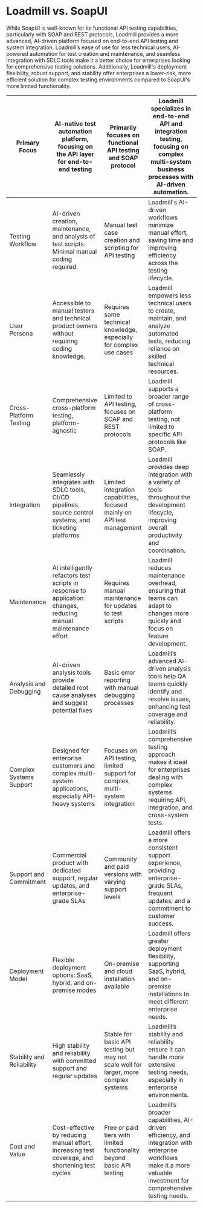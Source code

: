 # Loadmill vs. SoapUI

While SoapUI is well-known for its functional API testing capabilities, particularly with SOAP and REST protocols, Loadmill provides a more advanced, AI-driven platform focused on end-to-end API testing and system integration. Loadmill’s ease of use for less technical users, AI-powered automation for test creation and maintenance, and seamless integration with SDLC tools make it a better choice for enterprises looking for comprehensive testing solutions. Additionally, Loadmill's deployment flexibility, robust support, and stability offer enterprises a lower-risk, more efficient solution for complex testing environments compared to SoapUI's more limited functionality.

| Primary Focus             | AI-native test automation platform, focusing on the API layer for end-to-end testing                           | Primarily focuses on functional API testing and SOAP protocol                        | Loadmill specializes in end-to-end API and integration testing, focusing on complex multi-system business processes with AI-driven automation.                       |
| ------------------------- | -------------------------------------------------------------------------------------------------------------- | ------------------------------------------------------------------------------------ | -------------------------------------------------------------------------------------------------------------------------------------------------------------------- |
| Testing Workflow          | AI-driven creation, maintenance, and analysis of test scripts. Minimal manual coding required.                 | Manual test case creation and scripting for API testing                              | Loadmill's AI-driven workflows minimize manual effort, saving time and improving efficiency across the testing lifecycle.                                            |
| User Persona              | Accessible to manual testers and technical product owners without requiring coding knowledge.                  | Requires some technical knowledge, especially for complex use cases                  | Loadmill empowers less technical users to create, maintain, and analyze automated tests, reducing reliance on skilled technical resources.                           |
| Cross-Platform Testing    | Comprehensive cross-platform testing, platform-agnostic                                                        | Limited to API testing, focuses on SOAP and REST protocols                           | Loadmill supports a broader range of cross-platform testing, not limited to specific API protocols like SOAP.                                                        |
| Integration               | Seamlessly integrates with SDLC tools, CI/CD pipelines, source control systems, and ticketing platforms        | Limited integration capabilities, focused mainly on API test management              | Loadmill provides deep integration with a variety of tools throughout the development lifecycle, improving overall productivity and coordination.                    |
| Maintenance               | AI intelligently refactors test scripts in response to application changes, reducing manual maintenance effort | Requires manual maintenance for updates to test scripts                              | Loadmill reduces maintenance overhead, ensuring that teams can adapt to changes more quickly and focus on feature development.                                       |
| Analysis and Debugging    | AI-driven analysis tools provide detailed root cause analyses and suggest potential fixes                      | Basic error reporting with manual debugging processes                                | Loadmill’s advanced AI-driven analysis tools help QA teams quickly identify and resolve issues, enhancing test coverage and reliability.                             |
| Complex Systems Support   | Designed for enterprise customers and complex multi-system applications, especially API-heavy systems          | Focuses on API testing, limited support for complex, multi-system integration        | Loadmill’s comprehensive testing approach makes it ideal for enterprises dealing with complex systems requiring API, integration, and cross-system tests.            |
| Support and Commitment    | Commercial product with dedicated support, regular updates, and enterprise-grade SLAs                          | Community and paid versions with varying support levels                              | Loadmill offers a more consistent support experience, providing enterprise-grade SLAs, frequent updates, and a commitment to customer success.                       |
| Deployment Model          | Flexible deployment options: SaaS, hybrid, and on-premise modes                                                | On-premise and cloud installation available                                          | Loadmill offers greater deployment flexibility, supporting SaaS, hybrid, and on-premise installations to meet different enterprise needs.                            |
| Stability and Reliability | High stability and reliability with committed support and regular updates                                      | Stable for basic API testing but may not scale well for larger, more complex systems | Loadmill’s stability and reliability ensure it can handle more extensive testing needs, especially in enterprise environments.                                       |
| Cost and Value            | Cost-effective by reducing manual effort, increasing test coverage, and shortening test cycles                 | Free or paid tiers with limited functionality beyond basic API testing               | Loadmill’s broader capabilities, AI-driven efficiency, and integration with enterprise workflows make it a more valuable investment for comprehensive testing needs. |
